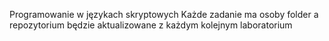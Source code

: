 Programowanie w językach skryptowych
Każde zadanie ma osoby folder a repozytorium będzie aktualizowane z każdym kolejnym laboratorium
